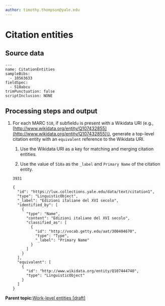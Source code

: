 ```yaml
---
author: timothy.thompson@yale.edu
---
```


# Citation entities

## Source data

```
---
name: CitationEntities
sampleBibs:
  - 10563633
fieldSpec:
  - 510abcu
trimPunctuation: false
scriptInclusion: NONE
```

## Processing steps and output

1.  For each MARC `510`, if subfield`u` is present with a Wikidata URI \(e.g.,[http://www.wikidata.org/entity/Q107432855](http://www.wikidata.org/entity/Q107432855)\), generate a top-level citation entity with an `equivalent` reference to the Wikidata URI.

    1.  Use the Wikidata URI as a key for matching and merging citation entities.

    2.  Use the value of `510a` as the `_label` and `Primary Name` of the citation entity.

    `3931`

    ```
    {
      "id": "https://lux.collections.yale.edu/data/text/citation1",
      "type": "LinguisticObject",
      "_label": "Edizioni italiane del XVI secolo",
      "identified_by": [
        {
          "type": "Name",
          "content": "Edizioni italiane del XVI secolo",
          "classified_as": [
            {
              "id": "http://vocab.getty.edu/aat/300404670",
              "type": "Type",
              "_label": "Primary Name"
            }
          ]
        }
      ],
      "equivalent": [
        {
          "id": "http://www.wikidata.org/entity/Q107444740",
          "type": "LinguisticObject"
        }
      ]
    }
    ```


**Parent topic:**[Work-level entities \[draft\]](../concepts/work_level_entities.md)

